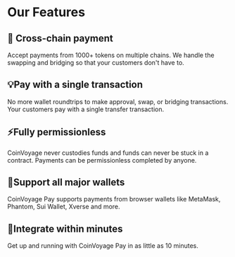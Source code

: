 # Our Features

## 🌱 Cross-chain payment

Accept payments from 1000+ tokens on multiple chains. We handle the swapping and bridging so that your customers don't have to.

## 💡Pay with a single transaction

No more wallet roundtrips to make approval, swap, or bridging transactions. Your customers pay with a single transfer transaction.

## ⚡️Fully permissionless

CoinVoyage never custodies funds and funds can never be stuck in a contract. Payments can be permissionless completed by anyone.

## 💱Support all major wallets

CoinVoyage Pay supports payments from browser wallets like MetaMask, Phantom, Sui Wallet, Xverse and more.

## &#x20;💨Integrate within minutes

Get up and running with CoinVoyage Pay in as little as 10 minutes.
